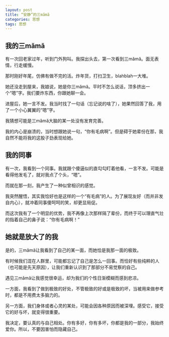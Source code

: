 ```yaml
---
layout: post
title: “安静”的三mămă
categories: 思想
tags: 思想
---
```


## 我的三mămă

有一次回老家过年，听到门外狗叫。我探出头去，第一次看到三mămă。面无表情，行走缓慢。

那时刚好年尾，仿佛有做不完的活。炸年货，打扫卫生，blahblah一大堆。

她还没走到屋来，我娘说，她是你三mămă。平时不怎么说话，顶多挤出一个“嗯”字。我们要炸东西，你跟她聊一会。

进屋后，她一言不发。我当时找了一句话（忘记说的啥了），她果然回答了我，用了一个小心翼翼的“嗯”字。

我猜想可能是三mămă大脑的某一处没有发育完善。

我的内心是崩溃的，当时想跟她说一句，“你有毛病啊”。但是碍于她辈份在那，我自然不能将我的这股子劲表现给她。

## 我的同事

有一次，我看到一个同事。我就跟个傻逼似的直勾勾盯着他看，一言不发。可能是看得他发毛了，就对我点了个头，“嗯”。

而就在那一刻，我产生了一种似曾相识的感觉。

我突然醒悟，其实我恰好也是这样的一个“有毛病”的人。为了展现友好（而并非发自内心），就冲着同事傻呵呵的笑，却更显局促。

而这次我有了一个明显的优势，我不再像上次那样隔了辈份，而终于可以理直气壮的指着自己的鼻子说：“你有毛病啊！”

## 她就是放大了的我

是的，三mămă让我看到了自己的某一面，而她恰是我那一面的极致。

有时候我们混在人群里，可能都忘记了自己是怎么一回事。而恰好有些纯粹的人（也可能是先天原因），让我们重新认识到了那部分不易觉察的自己。

遇见三mămă让我感觉很幸运，却为我们的个性日渐模糊而感到悲凉。

一方面，我看到了做到极致的好处，不管极致的好或是极致的坏，当被用来做参考时，都是不用费太多脑力的。

另一方面，我们身体或者心灵的某处，可能会因各种原因而被深埋。感受它，接受它的好与坏，就变得很重要。

我决定，要认真的与自己相处。你有多好，你有多坏，你都是我的一部分，我始终爱你。所以，不要因害怕而隐藏自己。
